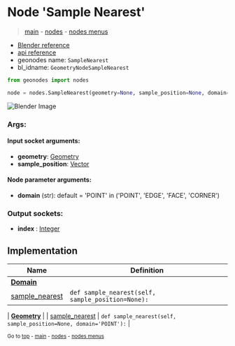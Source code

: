 # Node 'Sample Nearest'

> [main](../structure.md) - [nodes](nodes.md) - [nodes menus](nodes_menus.md)

- [Blender reference](https://docs.blender.org/manual/en/latest/modeling/geometry_nodes/geometry/sample_nearest.html)
- [api reference](https://docs.blender.org/api/current/bpy.types.GeometryNodeSampleNearest.html)
- geonodes name: `SampleNearest`
- bl_idname: `GeometryNodeSampleNearest`

```python
from geonodes import nodes

node = nodes.SampleNearest(geometry=None, sample_position=None, domain='POINT')
```

![Blender Image](https://docs.blender.org/manual/en/latest/_images/node-types_GeometryNodeSampleNearest.webp)

### Args:

#### Input socket arguments:

- **geometry**: [Geometry](Geometry.md)
- **sample_position**: [Vector](Vector.md)

#### Node parameter arguments:

- **domain** (str): default = 'POINT' in ('POINT', 'EDGE', 'FACE', 'CORNER')

### Output sockets:

- **index** : [Integer](Integer.md)

## Implementation

| Name | Definition |
|------|------------|
| **[Domain](Domain.md)** |
| [sample_nearest](Domain.md#sample_nearest) | `def sample_nearest(self, sample_position=None):` |

| **[Geometry](Geometry.md)** |
| [sample_nearest](Geometry.md#sample_nearest) | `def sample_nearest(self, sample_position=None, domain='POINT'):` |

<sub>Go to [top](#node-Sample-Nearest) - [main](../structure.md) - [nodes](nodes.md) - [nodes menus](nodes_menus.md)</sub>

